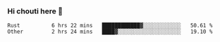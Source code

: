 ### Hi chouti here 👋


<!--START_SECTION:waka-->

```text
Rust          6 hrs 22 mins   ████████████▓░░░░░░░░░░░░   50.61 %
Other         2 hrs 24 mins   ████▓░░░░░░░░░░░░░░░░░░░░   19.10 %
```

<!--END_SECTION:waka-->

<!--
**l0nl1f3/l0nl1f3** is a ✨ _special_ ✨ repository because its `README.md` (this file) appears on your GitHub profile.

Here are some ideas to get you started:

- 🔭 I’m currently working on ...
- 🌱 I’m currently learning ...
- 👯 I’m looking to collaborate on ...
- 🤔 I’m looking for help with ...
- 💬 Ask me about ...
- 📫 How to reach me: ...
- 😄 Pronouns: ...
- ⚡ Fun fact: ...
-->
